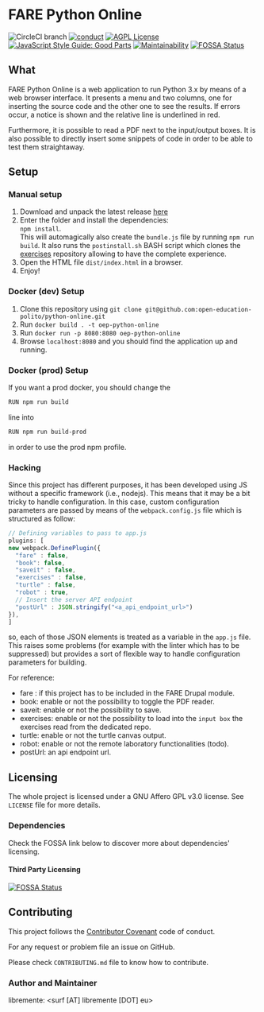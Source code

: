 # FARE Python Online
![CircleCI branch](https://img.shields.io/circleci/project/github/open-education-polito/python-online/master.svg)
[![conduct](https://img.shields.io/badge/code%20of%20conduct-contributor%20covenant-green.svg?style=flat-square)](http://contributor-covenant.org/version/1/4/)
[![AGPL License](http://img.shields.io/badge/license-AGPL%20v3-red.svg?style=flat-square)](https://www.gnu.org/licenses/agpl-3.0.en.html) 
[![JavaScript Style Guide: Good Parts](https://img.shields.io/badge/code%20style-goodparts-brightgreen.svg?style=flat)](https://github.com/dwyl/goodparts "JavaScript The Good Parts")
[![Maintainability](https://api.codeclimate.com/v1/badges/6fd5305f516d8ecc8da1/maintainability)](https://codeclimate.com/github/Free-Polito/fare-python-online/maintainability)
[![FOSSA Status](https://app.fossa.io/api/projects/git%2Bgithub.com%2FOpen-Education-Polito%2Foep-python-online.svg?type=shield)](https://app.fossa.io/projects/git%2Bgithub.com%2FOpen-Education-Polito%2Foep-python-online?ref=badge_shield)
## What

FARE Python Online is a web application to run Python 3.x by means of a web
browser interface.
It presents a menu and two columns, one for inserting the source code and the
other one to see the results. 
If errors occur, a notice is shown and the relative line is underlined in red.

Furthermore, it is possible to read a PDF next to the input/output boxes. 
It is also possible to directly insert some snippets of code in order to be
able to test them straightaway. 

## Setup
### Manual setup 
1. Download and unpack the latest release
   [here](https://github.com/Free-Polito/fare-python-online/releases)
2. Enter the folder and install the dependencies:  
   `npm install`.   
   This will automagically also create the `bundle.js` file by running `npm run
   build`.
   It also runs the `postinstall.sh` BASH script which clones the
   [exercises](https://github.com/Open-Education-Polito/oep-esercizi-python)
   repository allowing to have the complete experience. 
3. Open the HTML file `dist/index.html` in a browser.  
4. Enjoy!

### Docker (dev) Setup
1. Clone this repository using `git clone git@github.com:open-education-polito/python-online.git`
2. Run `docker build . -t oep-python-online` 
3. Run `docker run -p 8080:8080 oep-python-online`
4. Browse `localhost:8080` and you should find the application up and running.

### Docker (prod) Setup
If you want a prod docker, you should change the
```bash
RUN npm run build
```
line into
```bash
RUN npm run build-prod
```
in order to use the prod npm profile.

### Hacking
Since this project has different purposes, it has been developed using JS
without a specific framework (i.e., nodejs). This means that it may be a bit
tricky to handle configuration. 
In this case, custom configuration parameters are passed by means of the
`webpack.config.js` file which is structured as follow:

```javascript
// Defining variables to pass to app.js
plugins: [
new webpack.DefinePlugin({
  "fare" : false,
  "book": false,
  "saveit" : false,
  "exercises" : false,
  "turtle" : false,
  "robot" : true,
  // Insert the server API endpoint
  "postUrl" : JSON.stringify("<a_api_endpoint_url>")
}),
]
```
so, each of those JSON elements is treated as a variable in the `app.js` file.
This raises some problems (for example with the linter which has to be
suppressed) but provides a sort of flexible way to handle configuration
parameters for building. 

For reference:
* fare : if this project has to be included in the FARE Drupal module.
* book: enable or not the possibility to toggle the PDF reader.
* saveit: enable or not the possibility to save.
* exercises: enable or not the possibility to load into the `input box` the
  exercises read from the dedicated repo.
* turtle: enable or not the turtle canvas output.
* robot: enable or not the remote laboratory functionalities (todo). 
* postUrl: an api endpoint url.


## Licensing
The whole project is licensed under a GNU Affero GPL v3.0 license. See `LICENSE` file
for more details. 

### Dependencies
Check the FOSSA link below to discover more about dependencies' licensing.

#### Third Party Licensing
[![FOSSA Status](https://app.fossa.io/api/projects/git%2Bgithub.com%2FOpen-Education-Polito%2Foep-python-online.svg?type=large)](https://app.fossa.io/projects/git%2Bgithub.com%2FOpen-Education-Polito%2Foep-python-online?ref=badge_large)

## Contributing
This project follows the [Contributor
Covenant](https://www.contributor-covenant.org/) code of conduct.

For any request or problem file an issue on GitHub. 

Please check `CONTRIBUTING.md` file to know how to contribute.

### Author and Maintainer
libremente: <surf [AT] libremente [DOT] eu>
